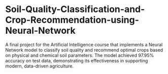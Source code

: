 # Soil-Quality-Classification-and-Crop-Recommendation-using-Neural-Network
A final project for the Artificial Intelligence course that implements a Neural Network model to classify soil quality and recommend optimal crops based on physical and chemical soil parameters. The model achieved 97.95% accuracy on test data, demonstrating its effectiveness in supporting modern, data-driven agriculture.
